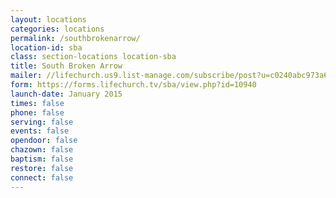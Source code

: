 ```yaml
---
layout: locations
categories: locations
permalink: /southbrokenarrow/
location-id: sba
class: section-locations location-sba
title: South Broken Arrow
mailer: //lifechurch.us9.list-manage.com/subscribe/post?u=c0240abc973a6151f715cd1ee&amp;id=cea09ba1cd
form: https://forms.lifechurch.tv/sba/view.php?id=10940
launch-date: January 2015
times: false
phone: false
serving: false
events: false
opendoor: false
chazown: false
baptism: false
restore: false
connect: false
---
```


